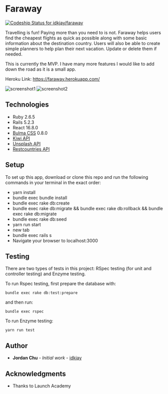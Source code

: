 # Faraway

[![Codeship Status for idkjay/faraway](https://app.codeship.com/projects/d12a94b0-2e53-0138-3455-56b7d5cdb6a3/status?branch=master)](https://app.codeship.com/projects/384824)

Travelling is fun! Paying more than you need to is not. Faraway helps users find the cheapest flights as quick as possible along with some basic information about the destination country. Users will also be able to create simple planners to help plan their next vacation. Update or delete them if needed.

This is currently the MVP. I have many more features I would like to add down the road as it is a small app.

Heroku Link: https://faraway.herokuapp.com/

![screenshot1](https://i.imgur.com/jvdwy9d.png)
![screenshot2](https://i.imgur.com/1zo0LL0.png)

## Technologies

* Ruby 2.6.5
* Rails 5.2.3
* React 16.8.0
* [Bulma CSS](https://bulma.io/) 0.8.0
* [Kiwi API](https://docs.kiwi.com/)
* [Unsplash API](https://unsplash.com/documentation)
* [Restcountries API](https://restcountries.eu/)

## Setup

To set up this app, download or clone this repo and run the following commands in your terminal in the exact order:
* yarn install
* bundle exec bundle install
* bundle exec rake db:create
* bundle exec rake db:migrate && bundle exec rake db:rollback && bundle exec rake db:migrate
* bundle exec rake db:seed
* yarn run start
* new tab
* bundle exec rails s
* Navigate your browser to localhost:3000

## Testing

There are two types of tests in this project: RSpec testing (for unit and controller testing) and Enzyme testing.

To run Rspec testing, first prepare the database with:
```
bundle exec rake db:test:prepare
```
and then run:
```
bundle exec rspec
```

To run Enzyme testing:
```
yarn run test
```

## Author

* **Jordan Chu** - *Initial work* - [idkjay](https://github.com/idkjay)


## Acknowledgments

* Thanks to Launch Academy



